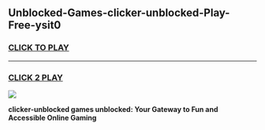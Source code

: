 
## Unblocked-Games-clicker-unblocked-Play-Free-ysit0
<h3>
<a href="https://premium76.site?title=clicker-unblocked&ref=23A">CLICK TO PLAY</a></h3>
<hr>

<h3>
<a href="https://premium76.site?title=clicker-unblocked&ref=23A">CLICK 2 PLAY</a>
  
</h3>

<a href="https://premium76.site?title=clicker-unblocked&ref=23A"><img src="https://clearcache.store/games.png"></a>


**clicker-unblocked games unblocked: Your Gateway to Fun and Accessible Online Gaming**
